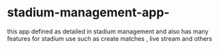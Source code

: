 # stadium-management-app-
this app defined as detailed in stadium management and also has many features for stadium use such as create matches , live stream and others
